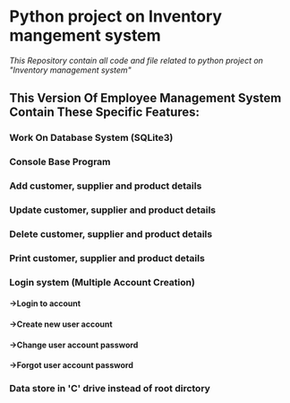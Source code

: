 # Python project on Inventory mangement system
_This Repository contain all code and file related to python project on "Inventory management system"_

## This Version Of Employee Management System Contain These Specific Features:
### Work On Database System (SQLite3)
### Console Base Program
### Add customer, supplier and product details
### Update customer, supplier and product details
### Delete customer, supplier and product details
### Print customer, supplier and product details
### Login system (Multiple Account Creation)
#### ->Login to account 
#### ->Create new user account 
#### ->Change user account password
#### ->Forgot user account password
### Data store in 'C' drive instead of root dirctory
